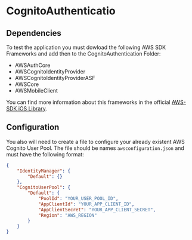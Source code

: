 # CognitoAuthenticatio

## Dependencies

To test the application you must dowload the following AWS SDK Frameworks and add then to the CognitoAuthentication Folder:

- AWSAuthCore
- AWSCognitoIdentityProvider
- AWSCognitoIdentityProviderASF
- AWSCore
- AWSMobileClient

You can find more information about this frameworks in the official [AWS-SDK iOS Library](https://aws-amplify.github.io/docs/ios/manualsetup#frameworks-setup).

## Configuration

You also will need to create a file to configure your already existent AWS Cognito User Pool. The file should be names `awsconfiguration.json` and must have the following format:

```json
{
    "IdentityManager": {
        "Default": {}
    },
    "CognitoUserPool": {
        "Default": {
            "PoolId": "YOUR_USER_POOL_ID",
            "AppClientId": "YOUR_APP_CLIENT_ID",
            "AppClientSecret": "YOUR_APP_CLIENT_SECRET",
            "Region": "AWS_REGION"
        }
    }
}
```
